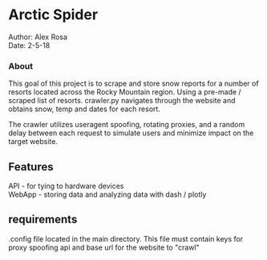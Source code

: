 # Arctic Spider
Author: Alex Rosa  
Date: 2-5-18  
### About
This goal of this project is to scrape and store snow reports for a number of
resorts located across the Rocky Mountain region.  Using a pre-made / scraped
list of resorts.  crawler.py navigates through the website and obtains snow,
temp and dates for each resort.    

The crawler utilizes useragent spoofing, rotating proxies, and a random delay
between each request to simulate users and minimize impact on the target website.  


## Features 
API - for tying to hardware devices  
WebApp - storing data and analyzing data with dash / plotly

## requirements
.config file located in the main directory.  This file must contain keys for
proxy spoofing api and base url for the website to "crawl"
